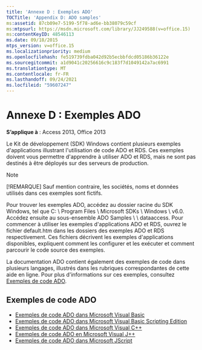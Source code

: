 ```yaml
---
title: 'Annexe D : Exemples ADO'
TOCTitle: 'Appendix D: ADO samples'
ms:assetid: 87cb09e7-5199-5f78-ad6e-bb38079c59cf
ms:mtpsurl: https://msdn.microsoft.com/library/JJ249588(v=office.15)
ms:contentKeyID: 48546113
ms.date: 09/18/2015
mtps_version: v=office.15
ms.localizationpriority: medium
ms.openlocfilehash: fe519739fdba042d92b5ecbbfdcd05186b36122e
ms.sourcegitcommit: a1d9041c20256616c9c183f7d1049142a7ac6991
ms.translationtype: MT
ms.contentlocale: fr-FR
ms.lasthandoff: 09/24/2021
ms.locfileid: "59607247"
---
```

# <a name="appendix-d-ado-samples"></a>Annexe D : Exemples ADO

**S’applique à** : Access 2013, Office 2013

Le Kit de développement (SDK) Windows contient plusieurs exemples d'applications illustrant l'utilisation de code ADO et RDS. Ces exemples doivent vous permettre d'apprendre à utiliser ADO et RDS, mais ne sont pas destinés à être déployés sur des serveurs de production.

> [!NOTE]
> [!REMARQUE] Sauf mention contraire, les sociétés, noms et données utilisés dans ces exemples sont fictifs.

Pour trouver les exemples ADO, accédez au dossier racine du SDK Windows, tel que C: \\ Program Files \\ Microsoft SDKs \\ Windows \\ v6.0. Accédez ensuite au sous-ensemble ADO Samples \\ \\ dataaccess. Pour commencer à utiliser les exemples d'applications ADO et RDS, ouvrez le fichier default.htm dans les dossiers des exemples ADO et RDS respectivement. Ces fichiers décrivent les exemples d'applications disponibles, expliquent comment les configurer et les exécuter et comment parcourir le code source des exemples.

La documentation ADO contient également des exemples de code dans plusieurs langages, illustrés dans les rubriques correspondantes de cette aide en ligne. Pour plus d'informations sur ces exemples, consultez [Exemples de code ADO](ado-code-examples.md).

## <a name="ado-code-examples"></a>Exemples de code ADO

- [Exemples de code ADO dans Microsoft Visual Basic](ado-code-examples-in-microsoft-visual-basic.md)
- [Exemples de code ADO dans Microsoft Visual Basic Scripting Edition](ado-code-examples-in-microsoft-visual-basic-scripting-edition.md)
- [Exemples de code ADO dans Microsoft Visual C++](ado-code-examples-in-microsoft-visual-c.md)
- [Exemples de code ADO en Microsoft Visual J++](ado-code-examples-in-microsoft-visual-j.md)
- [Exemples de code ADO dans Microsoft JScript](ado-code-examples-in-microsoft-jscript.md)

